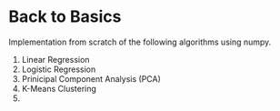# Back to Basics

Implementation from scratch of the following algorithms using numpy.

1. Linear Regression
2. Logistic Regression
3. Prinicipal Component Analysis (PCA)
4. K-Means Clustering
5.

